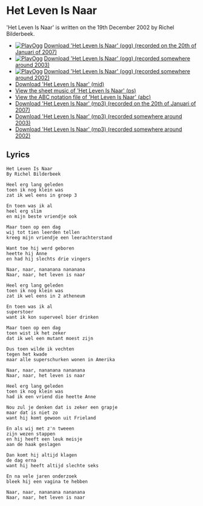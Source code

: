 # Het Leven Is Naar

'Het Leven Is Naar' is written on the 19th
December 2002 by Richel Bilderbeek.

 * [![PlayOgg](http://static.fsf.org/playogg/Play_ogg_80x15.png "I support PlayOgg!")](http://playogg.org) [Download 'Het Leven Is Naar' (ogg) (recorded on the 20th of Januari of 2007)](http://www.richelbilderbeek.nl/CD06_01HetLevenIsNaar20070120.ogg)
 * [![PlayOgg](http://static.fsf.org/playogg/Play_ogg_80x15.png "I support PlayOgg!")](http://playogg.org) [Download 'Het Leven Is Naar' (ogg) (recorded somewhere around 2003)](http://www.richelbilderbeek.nl/CD03_08HetLevenIsNaar.ogg)
 * [![PlayOgg](http://static.fsf.org/playogg/Play_ogg_80x15.png "I support PlayOgg!")](http://playogg.org) [Download 'Het Leven Is Naar' (ogg) (recorded somewhere around 2002)](http://www.richelbilderbeek.nl/CD02_05HetLevenIsNaar.ogg)
 * [Download 'Het Leven Is Naar' (mid)](http://www.richelbilderbeek.nl/HetLevenIsNaar.mid)
 * [View the sheet music of 'Het Leven Is Naar' (ps)](HetLevenIsNaar.ps)
 * [View the ABC notation file of 'Het Leven Is Naar' (abc)](HetLevenIsNaar.abc)
 * [Download 'Het Leven Is Naar' (mp3) (recorded on the 20th of Januari of 2007)](http://www.richelbilderbeek.nl/CD06_01HetLevenIsNaar20070120.mp3)
 * [Download 'Het Leven Is Naar' (mp3) (recorded somewhere around 2003)](http://www.richelbilderbeek.nl/CD03_08HetLevenIsNaar.mp3)
 * [Download 'Het Leven Is Naar' (mp3) (recorded somewhere around 2002)](http://www.richelbilderbeek.nl/CD02_05HetLevenIsNaar.mp3)

## Lyrics

```
Het Leven Is Naar
By Richel Bilderbeek

Heel erg lang geleden
toen ik nog klein was
zat ik wel eens in groep 3

En toen was ik al
heel erg slim
en mijn beste vriendje ook

Maar toen op een dag
wij tot tien leerden tellen
kreeg mijn vriendje een leerachterstand

Want toe hij werd geboren
heette hij Anne
en had hij slechts drie vingers

Naar, naar, nananana nananana
Naar, naar, het leven is naar

Heel erg lang geleden
toen ik nog klein was
zat ik wel eens in 2 atheneum

En toen was ik al
superstoer
want ik kon superveel bier drinken

Maar toen op een dag
toen wist ik het zeker
dat ik wel een mutant moest zijn

Dus toen wilde ik vechten
tegen het kwade
maar alle superschurken wonen in Amerika

Naar, naar, nananana nananana
Naar, naar, het leven is naar

Heel erg lang geleden
toen ik nog klein was
had ik een vriend die heette Anne

Nou zul je denken dat is zeker een grapje
maar dat is niet zo
want hij komt gewoon uit Frieland

En als wij met z'n tweeen
zijn wezen stappen
en hij heeft een leuk meisje
aan de haak geslagen

Dan komt hij altijd klagen
de dag erna
want hij heeft altijd slechte seks

En na vele jaren onderzoek
bleek hij een vagina te hebben

Naar, naar, nananana nananana
Naar, naar, het leven is naar
```
